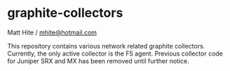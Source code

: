 # graphite-collectors

Matt Hite / mhite@hotmail.com

This repository contains various network related graphite collectors. Currently, the only active collector is the F5 agent. Previous collector code for Juniper SRX and MX has been removed until further notice.
